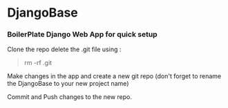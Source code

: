 # DjangoBase

### BoilerPlate Django Web App for quick setup

Clone the repo delete the .git file using :
> rm -rf .git

Make changes in the app and create a new git repo (don't forget to rename the DjangoBase to your new project name)

Commit and Push changes to the new repo.